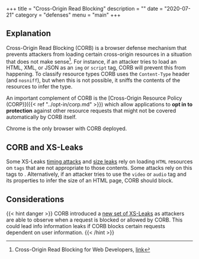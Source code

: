 +++
title = "Cross-Origin Read Blocking"
description = ""
date = "2020-07-21"
category = "defenses"
menu = "main"
+++


## Explanation

Cross-Origin Read Blocking (CORB) is a browser defense mechanism that prevents attackers from loading certain cross-origin resources in a situation that does not make sense[^1]. For instance, if an attacker tries to load an  HTML, XML, or JSON as an `img` or `script` tag, CORB will prevent this from happening. To classify resource types CORB uses the `Content-Type` header (and `nosniff`), but when this is not possible, it sniffs the contents of the resources to infer the type.

An important complement of CORB is the [Cross-Origin Resource Policy (CORP)]({{< ref "../opt-in/corp.md" >}}) which allow applications to **opt in to protection** against other resource requests that might not be covered automatically by CORB itself.

Chrome is the only browser with CORB deployed.

## CORB and XS-Leaks

Some XS-Leaks [timing attacks](https://TODO) and [size leaks](https://TODO) rely on loading `HTML` resources on `tags` that are not appropriate to those contents. Some attacks rely on this tags to . Alternatively, if an attacker tries to use the `video` or `audio` tag and its properties to infer the size of an HTML page, CORB should block.


## Considerations

{{< hint danger >}}
CORB introduced a [new set of XS-Leaks](https://TODO) as attackers are able to observe when a request is blocked or allowed by CORB. This could lead info information leaks if CORB blocks certain requests dependent on user information.
{{< /hint >}}

[^1]: Cross-Origin Read Blocking for Web Developers, [link](https://www.chromium.org/Home/chromium-security/corb-for-developers)
<!-- [^2]: Cross-Origin Read Blocking for Web Developers, [link](https://www.chromium.org/Home/chromium-security/site-isolation) -->
